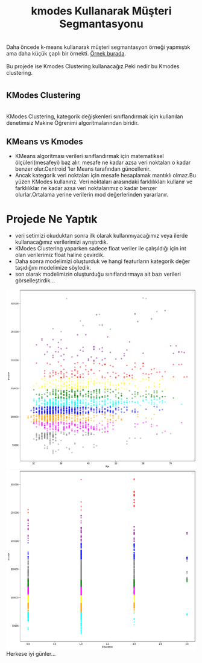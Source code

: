 <center><h1><b>kmodes Kullanarak Müşteri Segmantasyonu</b></h1></center>
<br>
Daha öncede k-means kullanarak müşteri segmantasyon örneği yapmıştık ama daha küçük çaplı bir örnekti. <a href="https://github.com/kundakcii/artificial_intelligence_repo/tree/main/k-means%20clustering">Örnek burada</a>.
</br>
<br>
Bu projede ise Kmodes Clustering kullanacağız.Peki nedir bu Kmodes clustering.
</br>
<h1></h1>
<h2>
KModes Clustering
</h2>
<br>
KModes Clustering, kategorik değişkenleri sınıflandırmak için kullanılan denetimsiz Makine Öğrenimi algoritmalarından biridir.
</br>
<h2>
KMeans vs Kmodes
</h2>
<ul>
<li>
KMeans algoritması verileri sınıflandırmak için matematiksel ölçüleri(mesafeyi) baz alır. mesafe ne kadar azsa veri noktaları o kadar benzer olur.Centroid 'ler Means tarafından güncellenir.
</li>
<li>
Ancak kategorik veri noktaları için mesafe hesaplamak mantıklı olmaz.Bu yüzen KModes kullanırız. Veri noktaları arasındaki farklılıkları kullanır ve farklılıklar ne kadar azsa veri noktalarımız o kadar benzer olurlar.Ortalama yerine verilerin mod değerlerinden yararlanır.
</li>
</ul>

<h1>Projede Ne Yaptık</h1>
<ul>
<li>
veri setimizi okuduktan sonra ilk olarak kullanmıyacağımız veya ilerde kullanacağımız verilerimizi ayrıştırdık.
</li>
<li>
KModes Clustering yaparken sadece float veriler ile çalışıldığı için int olan verilerimiz float haline çevirdik.
</li>
<li>
Daha sonra modelimizi oluşturduk ve hangi featurların kategorik değer taşıdığını modelimize söyledik.
</li>
<li>
son olarak modelimizin oluşturduğu sınıflandırmaya ait bazı verileri görselleştirdik...
</li>
</ul>
<img src="https://github.com/kundakcii/artificial_intelligence_repo/blob/main/kmodes%20m%C3%BC%C5%9Fteri%20segmantasyonu/Figure%202022-04-01%20171141.png" alt="Age-Income graph" >
<img src="https://github.com/kundakcii/artificial_intelligence_repo/blob/main/kmodes%20m%C3%BC%C5%9Fteri%20segmantasyonu/Figure%202022-04-01%20173035.png" alt="Education-Income graph" >

<br>
Herkese iyi günler...
</br>

